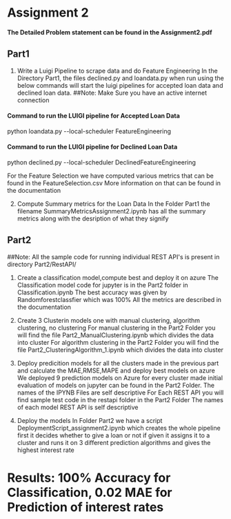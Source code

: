 # Assignment 2

#### The Detailed Problem statement can be found in the Assignment2.pdf 

## Part1
  1. Write a Luigi Pipeline to scrape data and do Feature Engineering
  In the Directory Part1, the files declined.py and loandata.py when run using the below commands will start the luigi pipelines for     accepted loan data and declined loan data.
  ##Note: Make Sure you have an active internet connection

  #### Command to run the LUIGI pipeline for Accepted Loan Data 
  python loandata.py --local-scheduler FeatureEngineering

  #### Command to run the LUIGI pipeline for Declined Loan Data
  python declined.py --local-scheduler DeclinedFeatureEngineering
  
  For the Feature Selection we have computed various metrics that can be found in the FeatureSelection.csv
  More information on that can be found in the documentation
  
  2. Compute Summary metrics for the Loan Data
  In the Folder Part1 the filename SummaryMetricsAssignment2.ipynb has all the summary metrics along with the desription of what they signify
  
## Part2 
  ##Note: All the sample code for running individual REST API's is present in directory Part2/RestAPI/
  
  1. Create a classification model,compute best  and deploy it on azure
    The Classification model code for jupyter is in the Part2 folder in Classification.ipynb
    The best accuracy was given by Randomforestclassfier which was 100%
    All the metrics are described in the documentation
  
  2. Create 3 Clusterin models one with manual clustering, algorithm clustering, no clustering
      For manual clustering in the Part2 Folder you will find the file Part2_ManualClustering.ipynb which divides the data into cluster
      For algorithm clustering in the Part2 Folder you will find the file Part2_ClusteringAlgorithm_1.ipynb which divides the data into cluster
  3. Deploy predicition models for all the clusters made in the previous part and calculate the MAE,RMSE,MAPE and deploy best models on azure
    We deployed 9 prediction models on Azure for every cluster made initial evaluation of models on jupyter can be found in the Part2 Folder. The names of the IPYNB Files are self descriptive 
    For Each REST API you will find sample test code in the restapi folder in the Part2 Folder 
    The names of each model REST API is self descriptive
    
  4. Deploy the models
    In Folder Part2 we have a script DeploymentScript_assignment2.ipynb which creates the whole pipeline
    first it decides whether to give a loan or not
    if given it assigns it to a cluster and runs it on 3 different prediction algorithms and gives the highest interest rate
    
# Results: 100% Accuracy for Classification, 0.02 MAE for Prediction of interest rates

    
    
    
